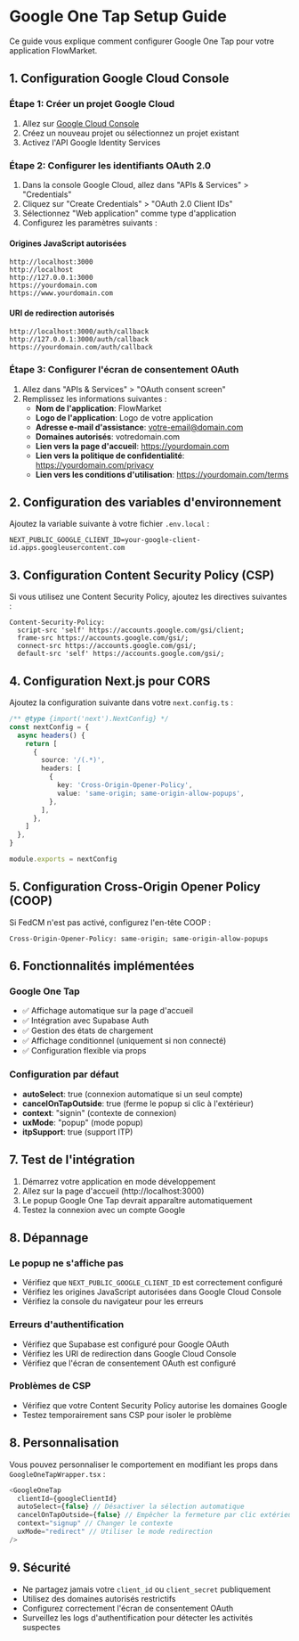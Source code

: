 # Google One Tap Setup Guide

Ce guide vous explique comment configurer Google One Tap pour votre application FlowMarket.

## 1. Configuration Google Cloud Console

### Étape 1: Créer un projet Google Cloud
1. Allez sur [Google Cloud Console](https://console.cloud.google.com/)
2. Créez un nouveau projet ou sélectionnez un projet existant
3. Activez l'API Google Identity Services

### Étape 2: Configurer les identifiants OAuth 2.0
1. Dans la console Google Cloud, allez dans "APIs & Services" > "Credentials"
2. Cliquez sur "Create Credentials" > "OAuth 2.0 Client IDs"
3. Sélectionnez "Web application" comme type d'application
4. Configurez les paramètres suivants :

#### Origines JavaScript autorisées
```
http://localhost:3000
http://localhost
http://127.0.0.1:3000
https://yourdomain.com
https://www.yourdomain.com
```

#### URI de redirection autorisés
```
http://localhost:3000/auth/callback
http://127.0.0.1:3000/auth/callback
https://yourdomain.com/auth/callback
```

### Étape 3: Configurer l'écran de consentement OAuth
1. Allez dans "APIs & Services" > "OAuth consent screen"
2. Remplissez les informations suivantes :
   - **Nom de l'application**: FlowMarket
   - **Logo de l'application**: Logo de votre application
   - **Adresse e-mail d'assistance**: votre-email@domain.com
   - **Domaines autorisés**: votredomain.com
   - **Lien vers la page d'accueil**: https://yourdomain.com
   - **Lien vers la politique de confidentialité**: https://yourdomain.com/privacy
   - **Lien vers les conditions d'utilisation**: https://yourdomain.com/terms

## 2. Configuration des variables d'environnement

Ajoutez la variable suivante à votre fichier `.env.local` :

```env
NEXT_PUBLIC_GOOGLE_CLIENT_ID=your-google-client-id.apps.googleusercontent.com
```

## 3. Configuration Content Security Policy (CSP)

Si vous utilisez une Content Security Policy, ajoutez les directives suivantes :

```http
Content-Security-Policy: 
  script-src 'self' https://accounts.google.com/gsi/client;
  frame-src https://accounts.google.com/gsi/;
  connect-src https://accounts.google.com/gsi/;
  default-src 'self' https://accounts.google.com/gsi/;
```

## 4. Configuration Next.js pour CORS

Ajoutez la configuration suivante dans votre `next.config.ts` :

```typescript
/** @type {import('next').NextConfig} */
const nextConfig = {
  async headers() {
    return [
      {
        source: '/(.*)',
        headers: [
          {
            key: 'Cross-Origin-Opener-Policy',
            value: 'same-origin; same-origin-allow-popups',
          },
        ],
      },
    ]
  },
}

module.exports = nextConfig
```

## 5. Configuration Cross-Origin Opener Policy (COOP)

Si FedCM n'est pas activé, configurez l'en-tête COOP :

```http
Cross-Origin-Opener-Policy: same-origin; same-origin-allow-popups
```

## 6. Fonctionnalités implémentées

### Google One Tap
- ✅ Affichage automatique sur la page d'accueil
- ✅ Intégration avec Supabase Auth
- ✅ Gestion des états de chargement
- ✅ Affichage conditionnel (uniquement si non connecté)
- ✅ Configuration flexible via props

### Configuration par défaut
- **autoSelect**: true (connexion automatique si un seul compte)
- **cancelOnTapOutside**: true (ferme le popup si clic à l'extérieur)
- **context**: "signin" (contexte de connexion)
- **uxMode**: "popup" (mode popup)
- **itpSupport**: true (support ITP)

## 7. Test de l'intégration

1. Démarrez votre application en mode développement
2. Allez sur la page d'accueil (http://localhost:3000)
3. Le popup Google One Tap devrait apparaître automatiquement
4. Testez la connexion avec un compte Google

## 8. Dépannage

### Le popup ne s'affiche pas
- Vérifiez que `NEXT_PUBLIC_GOOGLE_CLIENT_ID` est correctement configuré
- Vérifiez les origines JavaScript autorisées dans Google Cloud Console
- Vérifiez la console du navigateur pour les erreurs

### Erreurs d'authentification
- Vérifiez que Supabase est configuré pour Google OAuth
- Vérifiez les URI de redirection dans Google Cloud Console
- Vérifiez que l'écran de consentement OAuth est configuré

### Problèmes de CSP
- Vérifiez que votre Content Security Policy autorise les domaines Google
- Testez temporairement sans CSP pour isoler le problème

## 8. Personnalisation

Vous pouvez personnaliser le comportement en modifiant les props dans `GoogleOneTapWrapper.tsx` :

```typescript
<GoogleOneTap
  clientId={googleClientId}
  autoSelect={false} // Désactiver la sélection automatique
  cancelOnTapOutside={false} // Empêcher la fermeture par clic extérieur
  context="signup" // Changer le contexte
  uxMode="redirect" // Utiliser le mode redirection
/>
```

## 9. Sécurité

- Ne partagez jamais votre `client_id` ou `client_secret` publiquement
- Utilisez des domaines autorisés restrictifs
- Configurez correctement l'écran de consentement OAuth
- Surveillez les logs d'authentification pour détecter les activités suspectes
